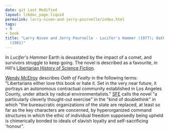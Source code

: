 ```yaml
---
date: git Last Modified
layout: libdoc_page.liquid
permalink: larry-niven-and-jerry-pournelle/index.html
tags:
- N
- book
title: "Larry Niven and Jerry Pournelle - Lucifer's Hammer (1977); Oath of Fealty
  (1981)"
---
```


In _Lucifer's Hammer_ Earth is devastated by the impact of a comet, and survivors struggle to keep going. The novel is described as a favourite, in Hill's <a href="https://quillette.com/2020/06/12/the-libertarian-history-of-science-fiction/">Libertarian History of Science Fiction</a>.

<a href="http://www.wendymcelroy.com/comment.php?comment.news.4922">Wendy McElroy</a> describes _Oath of Fealty_ in the following terms: "Libertarians either love this book or hate it. Set in the very near future, it portrays an autonomous contractual community established in Los Angeles County, under attack by radical environmentalists." <a href="http://www.sf-encyclopedia.com/entry/politics">SFE</a> calls the novel "a particularly cleverly thought-out exercise" in the "kind of doublethink" in which "the bureaucratic organizations of the state are replaced, at least so far as the key characters are concerned, by hyperorganized command structures in which the ethic of individual freedom supposedly being upheld is chimerically bonded to ideals of slavish loyalty and self-sacrificing 'honour".